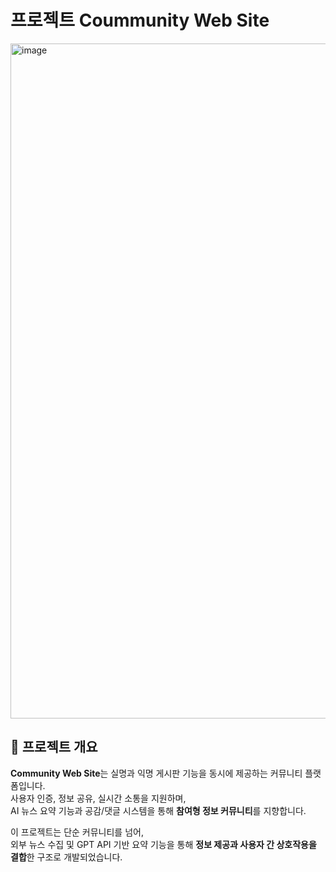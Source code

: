 # 프로젝트 Coummunity Web Site
<img width="1920" height="1080" alt="image" src="https://github.com/user-attachments/assets/0ffab5de-2e5e-44ab-b24a-05d0e509468a" />

## 📙 프로젝트 개요

**Community Web Site**는 실명과 익명 게시판 기능을 동시에 제공하는 커뮤니티 플랫폼입니다.  
사용자 인증, 정보 공유, 실시간 소통을 지원하며,  
AI 뉴스 요약 기능과 공감/댓글 시스템을 통해 **참여형 정보 커뮤니티**를 지향합니다.

이 프로젝트는 단순 커뮤니티를 넘어,  
외부 뉴스 수집 및 GPT API 기반 요약 기능을 통해 **정보 제공과 사용자 간 상호작용을 결합**한 구조로 개발되었습니다.
